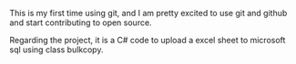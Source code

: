 This is my first time using git, and I am pretty excited to use git and github and start contributing to open source.


Regarding the project, it is a C# code to upload a excel sheet to microsoft sql using class bulkcopy.